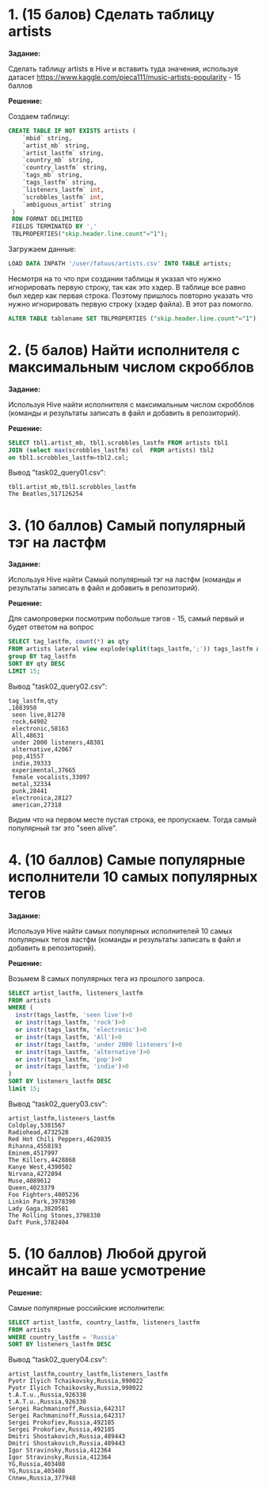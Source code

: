 # 1. (15 балов) Сделать таблицу artists

**Задание:**

Сделать таблицу artists в Hive и вставить туда значения, используя датасет
https://www.kaggle.com/pieca111/music-artists-popularity - 15 баллов


**Решение:**

Создаем таблицу:
```sql
CREATE TABLE IF NOT EXISTS artists (
    `mbid` string,
    `artist_mb` string,
    `artist_lastfm` string,
    `country_mb` string,
    `country_lastfm` string,
    `tags_mb` string,
    `tags_lastfm` string,
    `listeners_lastfm` int,
    `scrobbles_lastfm` int,
    `ambiguous_artist` string
 )
 ROW FORMAT DELIMITED
 FIELDS TERMINATED BY ','
 TBLPROPERTIES("skip.header.line.count"="1");
```

Загружаем данные:
```sql
LOAD DATA INPATH '/user/fatuus/artists.csv' INTO TABLE artists;
```


Несмотря на то что при создании таблицы я указал что нужно игнорировать первую строку, так как это хэдер. В таблице все равно был хедер как первая строка. Поэтому пришлось повторно указать что нужно игнорировать первую строку (хэдер файла). В этот раз помогло.
```sql
ALTER TABLE tablename SET TBLPROPERTIES ("skip.header.line.count"="1");
```

# 2. (5 балов) Найти исполнителя с максимальным числом скробблов

**Задание:**

Используя Hive найти исполнителя с максимальным числом скробблов (команды и результаты записать в файл и добавить в репозиторий).

**Решение:**

```sql
SELECT tbl1.artist_mb, tbl1.scrobbles_lastfm FROM artists tbl1
JOIN (select max(scrobbles_lastfm) col  FROM artists) tbl2
on tbl1.scrobbles_lastfm=tbl2.col;
```
Вывод "task02_query01.csv":
```
tbl1.artist_mb,tbl1.scrobbles_lastfm
The Beatles,517126254
```

# 3. (10 баллов) Самый популярный тэг на ластфм

**Задание:**

Используя Hive найти Самый популярный тэг на ластфм (команды и результаты записать в файл и добавить в репозиторий).

**Решение:**

Для самопроверки посмотрим побольше тэгов - 15, самый первый и будет ответом на вопрос
```sql
SELECT tag_lastfm, count(*) as qty
FROM artists lateral view explode(split(tags_lastfm,';')) tags_lastfm AS tag_lastfm 
group BY tag_lastfm
SORT BY qty DESC
LIMIT 15;
```

Вывод "task02_query02.csv":
```
tag_lastfm,qty
,1083950
 seen live,81278
 rock,64902
 electronic,58163
 All,48631
 under 2000 listeners,48301
 alternative,42067
 pop,41557
 indie,39333
 experimental,37665
 female vocalists,33097
 metal,32334
 punk,28441
 electronica,28127
 american,27318
```
Видим что на первом месте пустая строка, ее пропускаем. Тогда самый популярный тэг это "seen alive".

# 4. (10 баллов) Самые популярные исполнители 10 самых популярных тегов 

**Задание:**

Используя Hive найти самых популярных исполнителей 10 самых популярных тегов ластфм (команды и результаты записать в файл и добавить в репозиторий).

**Решение:**

Возьмем 8 самых популярных тега из прошлого запроса.
```sql
SELECT artist_lastfm, listeners_lastfm
FROM artists
WHERE (
  instr(tags_lastfm, 'seen live')>0 
  or instr(tags_lastfm, 'rock')>0
  or instr(tags_lastfm, 'electronic')>0
  or instr(tags_lastfm, 'All')>0
  or instr(tags_lastfm, 'under 2000 listeners')>0
  or instr(tags_lastfm, 'alternative')>0
  or instr(tags_lastfm, 'pop')>0
  or instr(tags_lastfm, 'indie')>0
)
SORT BY listeners_lastfm DESC
limit 15;
```

Вывод "task02_query03.csv":
```
artist_lastfm,listeners_lastfm
Coldplay,5381567
Radiohead,4732528
Red Hot Chili Peppers,4620835
Rihanna,4558193
Eminem,4517997
The Killers,4428868
Kanye West,4390502
Nirvana,4272894
Muse,4089612
Queen,4023379
Foo Fighters,4005236
Linkin Park,3978390
Lady Gaga,3820581
The Rolling Stones,3798330
Daft Punk,3782404

```

# 5. (10 баллов) Любой другой инсайт на ваше усмотрение

**Решение:**

Самые популярные российские исполнители:
```sql
SELECT artist_lastfm, country_lastfm, listeners_lastfm
FROM artists 
WHERE country_lastfm = 'Russia'
SORT BY listeners_lastfm DESC
```

Вывод "task02_query04.csv": 
```
artist_lastfm,country_lastfm,listeners_lastfm
Pyotr Ilyich Tchaikovsky,Russia,990022
Pyotr Ilyich Tchaikovsky,Russia,990022
t.A.T.u.,Russia,926338
t.A.T.u.,Russia,926338
Sergei Rachmaninoff,Russia,642317
Sergei Rachmaninoff,Russia,642317
Sergei Prokofiev,Russia,492185
Sergei Prokofiev,Russia,492185
Dmitri Shostakovich,Russia,489443
Dmitri Shostakovich,Russia,489443
Igor Stravinsky,Russia,412364
Igor Stravinsky,Russia,412364
YG,Russia,403408
YG,Russia,403408
Сплин,Russia,377948
```
